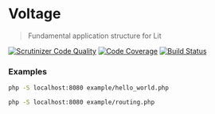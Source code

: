 Voltage
=======

> Fundamental application structure for Lit

[![Scrutinizer Code Quality](https://scrutinizer-ci.com/g/litphp/voltage/badges/quality-score.png?b=master)](https://scrutinizer-ci.com/g/litphp/voltage/?branch=master)
[![Code Coverage](https://scrutinizer-ci.com/g/litphp/voltage/badges/coverage.png?b=master)](https://scrutinizer-ci.com/g/litphp/voltage/?branch=master)
[![Build Status](https://scrutinizer-ci.com/g/litphp/voltage/badges/build.png?b=master)](https://scrutinizer-ci.com/g/litphp/voltage/build-status/master)

### Examples

```bash
php -S localhost:8080 example/hello_world.php

php -S localhost:8080 example/routing.php
```
